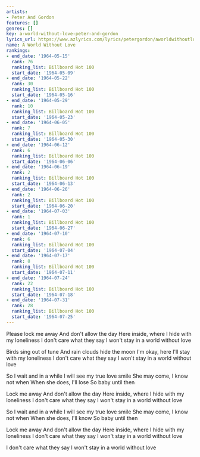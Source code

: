 ```yaml
---
artists:
- Peter And Gordon
features: []
genres: []
key: a-world-without-love-peter-and-gordon
lyrics_url: https://www.azlyrics.com/lyrics/petergordon/aworldwithoutlove.html
name: A World Without Love
rankings:
- end_date: '1964-05-15'
  rank: 76
  ranking_list: Billboard Hot 100
  start_date: '1964-05-09'
- end_date: '1964-05-22'
  rank: 30
  ranking_list: Billboard Hot 100
  start_date: '1964-05-16'
- end_date: '1964-05-29'
  rank: 10
  ranking_list: Billboard Hot 100
  start_date: '1964-05-23'
- end_date: '1964-06-05'
  rank: 7
  ranking_list: Billboard Hot 100
  start_date: '1964-05-30'
- end_date: '1964-06-12'
  rank: 6
  ranking_list: Billboard Hot 100
  start_date: '1964-06-06'
- end_date: '1964-06-19'
  rank: 2
  ranking_list: Billboard Hot 100
  start_date: '1964-06-13'
- end_date: '1964-06-26'
  rank: 2
  ranking_list: Billboard Hot 100
  start_date: '1964-06-20'
- end_date: '1964-07-03'
  rank: 1
  ranking_list: Billboard Hot 100
  start_date: '1964-06-27'
- end_date: '1964-07-10'
  rank: 6
  ranking_list: Billboard Hot 100
  start_date: '1964-07-04'
- end_date: '1964-07-17'
  rank: 8
  ranking_list: Billboard Hot 100
  start_date: '1964-07-11'
- end_date: '1964-07-24'
  rank: 22
  ranking_list: Billboard Hot 100
  start_date: '1964-07-18'
- end_date: '1964-07-31'
  rank: 28
  ranking_list: Billboard Hot 100
  start_date: '1964-07-25'
---
```


Please lock me away
And don't allow the day
Here inside, where I hide with my loneliness
I don't care what they say
I won't stay in a world without love

Birds sing out of tune
And rain clouds hide the moon
I'm okay, here I'll stay with my loneliness
I don't care what they say
I won't stay in a world without love

So I wait and in a while
I will see my true love smile
She may come, I know not when
When she does, I'll lose
So baby until then

Lock me away
And don't allow the day
Here inside, where I hide with my loneliness
I don't care what they say
I won't stay in a world without love

So I wait and in a while
I will see my true love smile
She may come, I know not when
When she does, I'll know
So baby until then

Lock me away
And don't allow the day
Here inside, where I hide with my loneliness
I don't care what they say
I won't stay in a world without love

I don't care what they say
I won't stay in a world without love



